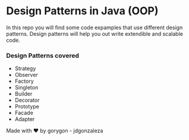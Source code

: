 # Design Patterns in Java (OOP)

In this repo you will find some code expamples that use different design patterns.
Design patterns will help you out write extendible and scalable code.

### Design Patterns covered

* Strategy
* Observer
* Factory
* Singleton
* Builder
* Decorator
* Prototype
* Facade
* Adapter

Made with ❤️ by gorygon - jdgonzaleza 